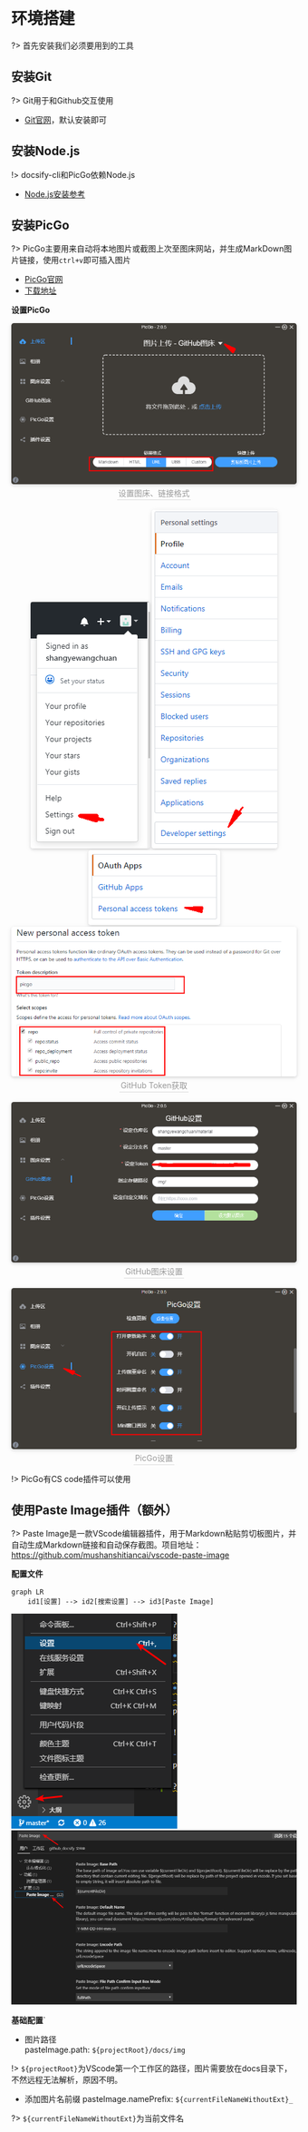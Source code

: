 # 环境搭建

?> 首先安装我们必须要用到的工具

## 安装Git

?> Git用于和Github交互使用

- [Git官网](https://git-scm.com/)，默认安装即可

## 安装Node.js

!> docsify-cli和PicGo依赖Node.js

- [Node.js安装参考](https://www.cnblogs.com/zhouyu2017/p/6485265.html)

## 安装PicGo

?> PicGo主要用来自动将本地图片或截图上次至图床网站，并生成MarkDown图片链接，使用`ctrl+v`即可插入图片

- [PicGo官网](https://molunerfinn.com/PicGo/)
- [下载地址](https://github.com/Molunerfinn/picgo/releases)

**设置PicGo**

  <center>
    <img style="border-radius: 0.3125em;
    box-shadow: 0 2px 4px 0 rgba(34,36,38,.12),0 2px 10px 0 rgba(34,36,38,.08);" 
    src="https://raw.githubusercontent.com/shangyewangchuan/material/master/img/picgo1.png">
    <br>
    <div style="color:orange; border-bottom: 1px solid #d9d9d9;
    display: inline-block;
    color: #999;
    padding: 2px;">设置图床、链接格式</div>
 </center>

 <br>

  <center>
    <img style="border-radius: 0.3125em;
    box-shadow: 0 2px 4px 0 rgba(34,36,38,.12),0 2px 10px 0 rgba(34,36,38,.08);" 
    src="https://raw.githubusercontent.com/shangyewangchuan/material/master/img/picgo3.png">
    <img style="border-radius: 0.3125em;
    box-shadow: 0 2px 4px 0 rgba(34,36,38,.12),0 2px 10px 0 rgba(34,36,38,.08);" 
    src="https://raw.githubusercontent.com/shangyewangchuan/material/master/img/picgo4.png">
    <img style="border-radius: 0.3125em;
    box-shadow: 0 2px 4px 0 rgba(34,36,38,.12),0 2px 10px 0 rgba(34,36,38,.08);" 
    src="https://raw.githubusercontent.com/shangyewangchuan/material/master/img/picgo5.png">
    <img style="border-radius: 0.3125em;
    box-shadow: 0 2px 4px 0 rgba(34,36,38,.12),0 2px 10px 0 rgba(34,36,38,.08);" 
    src="https://raw.githubusercontent.com/shangyewangchuan/material/master/img/picgo7.png">
    <br>
    <div style="color:orange; border-bottom: 1px solid #d9d9d9;
    display: inline-block;
    color: #999;
    padding: 2px;">GitHub Token获取</div>
 </center>

 <br>

  <center>
    <img style="border-radius: 0.3125em;
    box-shadow: 0 2px 4px 0 rgba(34,36,38,.12),0 2px 10px 0 rgba(34,36,38,.08);" 
    src="https://raw.githubusercontent.com/shangyewangchuan/material/master/img/picgo2.png">
    <br>
    <div style="color:orange; border-bottom: 1px solid #d9d9d9;
    display: inline-block;
    color: #999;
    padding: 2px;">GitHub图床设置</div>
 </center>

 <br>

   <center>
    <img style="border-radius: 0.3125em;
    box-shadow: 0 2px 4px 0 rgba(34,36,38,.12),0 2px 10px 0 rgba(34,36,38,.08);" 
    src="https://raw.githubusercontent.com/shangyewangchuan/material/master/img/picgo8.png">
    <br>
    <div style="color:orange; border-bottom: 1px solid #d9d9d9;
    display: inline-block;
    color: #999;
    padding: 2px;">PicGo设置</div>
 </center>

!> PicGo有CS code插件可以使用

## 使用Paste Image插件（额外）

?> Paste Image是一款VScode编辑器插件，用于Markdown粘贴剪切板图片，并自动生成Markdown链接和自动保存截图。项目地址：https://github.com/mushanshitiancai/vscode-paste-image

**配置文件**

```mermaid
graph LR
    id1[设置] --> id2[搜索设置] --> id3[Paste Image]
```

![Paste Image1](../img/环境搭建_2019-09-23-23-27-56.png)
![Paste Image2](../img/环境搭建_2019-09-23-23-30-18.png)


**基础配置**`
- 图片路径  
pasteImage.path: `${projectRoot}/docs/img`

!> `${projectRoot}`为VScode第一个工作区的路径，图片需要放在docs目录下，不然远程无法解析，原因不明。

- 添加图片名前缀
pasteImage.namePrefix: `${currentFileNameWithoutExt}_`

?> `${currentFileNameWithoutExt}`为当前文件名